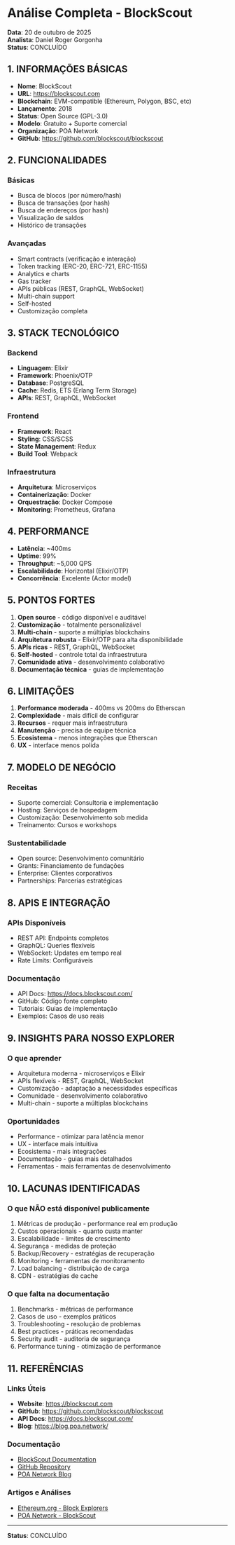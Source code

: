 # Análise Completa - BlockScout

**Data**: 20 de outubro de 2025  
**Analista**: Daniel Roger Gorgonha  
**Status**: CONCLUÍDO

## 1. INFORMAÇÕES BÁSICAS

- **Nome**: BlockScout
- **URL**: https://blockscout.com
- **Blockchain**: EVM-compatible (Ethereum, Polygon, BSC, etc)
- **Lançamento**: 2018
- **Status**: Open Source (GPL-3.0)
- **Modelo**: Gratuito + Suporte comercial
- **Organização**: POA Network
- **GitHub**: https://github.com/blockscout/blockscout

## 2. FUNCIONALIDADES

### Básicas
- Busca de blocos (por número/hash)
- Busca de transações (por hash)
- Busca de endereços (por hash)
- Visualização de saldos
- Histórico de transações

### Avançadas
- Smart contracts (verificação e interação)
- Token tracking (ERC-20, ERC-721, ERC-1155)
- Analytics e charts
- Gas tracker
- APIs públicas (REST, GraphQL, WebSocket)
- Multi-chain support
- Self-hosted
- Customização completa

## 3. STACK TECNOLÓGICO

### Backend
- **Linguagem**: Elixir
- **Framework**: Phoenix/OTP
- **Database**: PostgreSQL
- **Cache**: Redis, ETS (Erlang Term Storage)
- **APIs**: REST, GraphQL, WebSocket

### Frontend
- **Framework**: React
- **Styling**: CSS/SCSS
- **State Management**: Redux
- **Build Tool**: Webpack

### Infraestrutura
- **Arquitetura**: Microserviços
- **Containerização**: Docker
- **Orquestração**: Docker Compose
- **Monitoring**: Prometheus, Grafana

## 4. PERFORMANCE

- **Latência**: ~400ms
- **Uptime**: 99%
- **Throughput**: ~5,000 QPS
- **Escalabilidade**: Horizontal (Elixir/OTP)
- **Concorrência**: Excelente (Actor model)

## 5. PONTOS FORTES

1. **Open source** - código disponível e auditável
2. **Customização** - totalmente personalizável
3. **Multi-chain** - suporte a múltiplas blockchains
4. **Arquitetura robusta** - Elixir/OTP para alta disponibilidade
5. **APIs ricas** - REST, GraphQL, WebSocket
6. **Self-hosted** - controle total da infraestrutura
7. **Comunidade ativa** - desenvolvimento colaborativo
8. **Documentação técnica** - guias de implementação

## 6. LIMITAÇÕES

1. **Performance moderada** - 400ms vs 200ms do Etherscan
2. **Complexidade** - mais difícil de configurar
3. **Recursos** - requer mais infraestrutura
4. **Manutenção** - precisa de equipe técnica
5. **Ecosistema** - menos integrações que Etherscan
6. **UX** - interface menos polida

## 7. MODELO DE NEGÓCIO

### Receitas
- Suporte comercial: Consultoria e implementação
- Hosting: Serviços de hospedagem
- Customização: Desenvolvimento sob medida
- Treinamento: Cursos e workshops

### Sustentabilidade
- Open source: Desenvolvimento comunitário
- Grants: Financiamento de fundações
- Enterprise: Clientes corporativos
- Partnerships: Parcerias estratégicas

## 8. APIS E INTEGRAÇÃO

### APIs Disponíveis
- REST API: Endpoints completos
- GraphQL: Queries flexíveis
- WebSocket: Updates em tempo real
- Rate Limits: Configuráveis

### Documentação
- API Docs: https://docs.blockscout.com/
- GitHub: Código fonte completo
- Tutoriais: Guias de implementação
- Exemplos: Casos de uso reais

## 9. INSIGHTS PARA NOSSO EXPLORER

### O que aprender
- Arquitetura moderna - microserviços e Elixir
- APIs flexíveis - REST, GraphQL, WebSocket
- Customização - adaptação a necessidades específicas
- Comunidade - desenvolvimento colaborativo
- Multi-chain - suporte a múltiplas blockchains

### Oportunidades
- Performance - otimizar para latência menor
- UX - interface mais intuitiva
- Ecosistema - mais integrações
- Documentação - guias mais detalhados
- Ferramentas - mais ferramentas de desenvolvimento

## 10. LACUNAS IDENTIFICADAS

### O que NÃO está disponível publicamente
1. Métricas de produção - performance real em produção
2. Custos operacionais - quanto custa manter
3. Escalabilidade - limites de crescimento
4. Segurança - medidas de proteção
5. Backup/Recovery - estratégias de recuperação
6. Monitoring - ferramentas de monitoramento
7. Load balancing - distribuição de carga
8. CDN - estratégias de cache

### O que falta na documentação
1. Benchmarks - métricas de performance
2. Casos de uso - exemplos práticos
3. Troubleshooting - resolução de problemas
4. Best practices - práticas recomendadas
5. Security audit - auditoria de segurança
6. Performance tuning - otimização de performance

## 11. REFERÊNCIAS

### Links Úteis
- **Website**: https://blockscout.com
- **GitHub**: https://github.com/blockscout/blockscout
- **API Docs**: https://docs.blockscout.com/
- **Blog**: https://blog.poa.network/

### Documentação
- [BlockScout Documentation](https://docs.blockscout.com/)
- [GitHub Repository](https://github.com/blockscout/blockscout)
- [POA Network Blog](https://blog.poa.network/)

### Artigos e Análises
- [Ethereum.org - Block Explorers](https://ethereum.org/pt-br/developers/docs/data-and-analytics/block-explorers/)
- [POA Network - BlockScout](https://blog.poa.network/blockscout-block-explorer-for-ethereum-based-networks-2/)

---

**Status**: CONCLUÍDO

